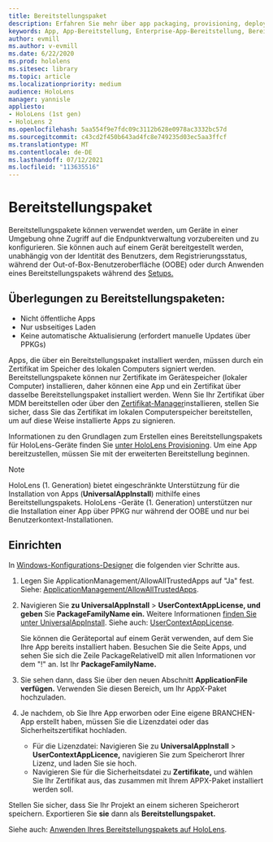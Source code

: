 ```yaml
---
title: Bereitstellungspaket
description: Erfahren Sie mehr über app packaging, provisioning, deployment und enterprise app deployment for HoloLens devices (Packen, Bereitstellen, Bereitstellen und Bereitstellen HoloLens Unternehmens-Apps).
keywords: App, App-Bereitstellung, Enterprise-App-Bereitstellung, Bereitstellung
author: evmill
ms.author: v-evmill
ms.date: 6/22/2020
ms.prod: hololens
ms.sitesec: library
ms.topic: article
ms.localizationpriority: medium
audience: HoloLens
manager: yannisle
appliesto:
- HoloLens (1st gen)
- HoloLens 2
ms.openlocfilehash: 5aa554f9e7fdc09c3112b628e0978ac3332bc57d
ms.sourcegitcommit: c43cd2f450b643ad4fc8e749235d03ec5aa3ffcf
ms.translationtype: MT
ms.contentlocale: de-DE
ms.lasthandoff: 07/12/2021
ms.locfileid: "113635516"
---
```

# <a name="provisioning-package"></a>Bereitstellungspaket

Bereitstellungspakete können verwendet werden, um Geräte in einer Umgebung ohne Zugriff auf die Endpunktverwaltung vorzubereiten und zu konfigurieren. Sie können auch auf einem Gerät bereitgestellt werden, unabhängig von der Identität des Benutzers, dem Registrierungsstatus, während der Out-of-Box-Benutzeroberfläche (OOBE) oder durch Anwenden eines Bereitstellungspakets während des [Setups.](/hololens/hololens-provisioning##apply-a-provisioning-package-to-hololens-during-setup)

## <a name="provisioning-packages-considerations"></a>Überlegungen zu Bereitstellungspaketen:

* Nicht öffentliche Apps
* Nur usbseitiges Laden
* Keine automatische Aktualisierung (erfordert manuelle Updates über PPKGs)

Apps, die über ein Bereitstellungspaket installiert werden, müssen durch ein Zertifikat im Speicher des lokalen Computers signiert werden. Bereitstellungspakete können nur Zertifikate im Gerätespeicher (lokaler Computer) installieren, daher können eine App und ein Zertifikat über dasselbe Bereitstellungspaket installiert werden. Wenn Sie Ihr Zertifikat über MDM bereitstellen oder über den [Zertifikat-Manager](certificate-manager.md)installieren, stellen Sie sicher, dass Sie das Zertifikat im lokalen Computerspeicher bereitstellen, um auf diese Weise installierte Apps zu signieren.

Informationen zu den Grundlagen zum Erstellen eines Bereitstellungspakets für HoloLens-Geräte finden Sie [unter HoloLens Provisioning](/hololens/hololens-provisioning). Um eine App bereitzustellen, müssen Sie mit der erweiterten Bereitstellung beginnen.

> [!NOTE]
> HoloLens (1. Generation) bietet eingeschränkte Unterstützung für die Installation von Apps (**UniversalAppInstall**) mithilfe eines Bereitstellungspakets. HoloLens -Geräte (1. Generation) unterstützen nur die Installation einer App über PPKG nur während der OOBE und nur bei Benutzerkontext-Installationen.

## <a name="setup"></a>Einrichten

In [Windows-Konfigurations-Designer](https://www.microsoft.com/store/productId/9NBLGGH4TX22) die folgenden vier Schritte aus.

1. Legen Sie ApplicationManagement/AllowAllTrustedApps auf "Ja" fest. Siehe: [ApplicationManagement/AllowAllTrustedApps](/windows/client-management/mdm/policy-csp-applicationmanagement#applicationmanagement-allowalltrustedapps).

2. Navigieren Sie **zu UniversalAppInstall**  >  **UserContextAppLicense, und geben** Sie **PackageFamilyName ein.** Weitere Informationen [finden Sie unter UniversalAppInstall](/windows/configuration/wcd/wcd-universalappinstall). Siehe auch: [UserContextAppLicense](/windows/configuration/wcd/wcd-universalappinstall#usercontextapplicense).

   Sie können die Geräteportal auf einem Gerät verwenden, auf dem Sie Ihre App bereits installiert haben. Besuchen Sie die Seite Apps, und sehen Sie sich die Zeile PackageRelativeID mit allen Informationen vor dem "!" an. Ist Ihr **PackageFamilyName.**

3. Sie sehen dann, dass Sie über den neuen Abschnitt **ApplicationFile verfügen.** Verwenden Sie diesen Bereich, um Ihr AppX-Paket hochzuladen.

4. Je nachdem, ob Sie Ihre App erworben oder Eine eigene BRANCHEN-App erstellt haben, müssen Sie die Lizenzdatei oder das Sicherheitszertifikat hochladen.

    - Für die Lizenzdatei: Navigieren Sie zu **UniversalAppInstall**  >  **UserContextAppLicence,** navigieren Sie zum Speicherort Ihrer Lizenz, und laden Sie sie hoch.
    - Navigieren Sie für die Sicherheitsdatei zu **Zertifikate,** und wählen Sie Ihr Zertifikat aus, das zusammen mit Ihrem APPX-Paket installiert werden soll.

Stellen Sie sicher, dass Sie Ihr Projekt an einem sicheren Speicherort speichern. Exportieren Sie **sie** dann als **Bereitstellungspaket.**  

Siehe auch: [Anwenden Ihres Bereitstellungspakets auf HoloLens](/hololens/hololens-provisioning#apply-a-provisioning-package-to-hololens-during-setup).
